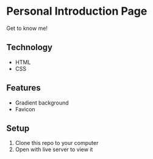 # Personal Introduction Page
Get to know me!

## Technology
- HTML
- CSS

## Features
- Gradient background
- Favicon

## Setup
1. Clone this repo to your computer
2. Open with live server to view it
